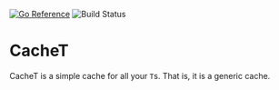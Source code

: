 [![Go Reference](https://pkg.go.dev/badge/github.com/jackc/cachet.svg)](https://pkg.go.dev/github.com/jackc/cachet)
![Build Status](https://github.com/jackc/cachet/actions/workflows/ci.yml/badge.svg)

# CacheT

CacheT is a simple cache for all your `T`s. That is, it is a generic cache.
